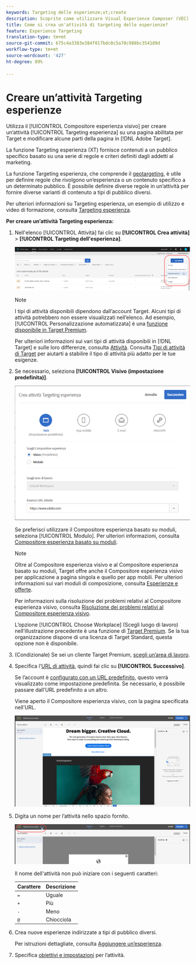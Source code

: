 ```yaml
---
keywords: Targeting delle esperienze;xt;create
description: Scoprite come utilizzare Visual Experience Composer (VEC) in  Adobe Target per creare un'attività Experience Targeting (XT) su una pagina abilitata per Target.
title: Come si crea un'attività di targeting delle esperienze?
feature: Experience Targeting
translation-type: tm+mt
source-git-commit: 675c4a3383e384f017bdc0c5a70c988bc354189d
workflow-type: tm+mt
source-wordcount: '427'
ht-degree: 89%

---
```



# Creare un’attività Targeting esperienze

Utilizza il [!UICONTROL Compositore esperienza visivo] per creare un’attività [!UICONTROL Targeting esperienza] su una pagina abilitata per Target e modificare alcune parti della pagina in [!DNL Adobe Target].

La funzione Targeting esperienza (XT) fornisce contenuti a un pubblico specifico basato su una serie di regole e criteri definiti dagli addetti al marketing.

La funzione Targeting esperienza, che comprende il [geotargeting](/help/c-target/c-audiences/c-target-rules/geo.md), è utile per definire regole che rivolgono un’esperienza o un contenuto specifico a un determinato pubblico. È possibile definire diverse regole in un’attività per fornire diverse varianti di contenuto a tipi di pubblico diversi.

Per ulteriori informazioni su Targeting esperienza, un esempio di utilizzo e video di formazione, consulta [Targeting esperienza](/help/c-activities/t-experience-target/experience-target.md).

**Per creare un’attività Targeting esperienza:**

1. Nell&#39;elenco [!UICONTROL Attività] fai clic su **[!UICONTROL Crea attività]** > **[!UICONTROL Targeting dell&#39;esperienza]**.

   ![Crea attività > Targeting esperienza](/help/c-activities/t-experience-target/t-xt-create/assets/xt_select-1.png)

   >[!NOTE]
   >
   >I tipi di attività disponibili dipendono dall’account Target. Alcuni tipi di attività potrebbero non essere visualizzati nell’elenco. Ad esempio, [!UICONTROL Personalizzazione automatizzata] è una [funzione disponibile in Target Premium](/help/c-intro/intro.md#premium).
   >
   >Per ulteriori informazioni sui vari tipi di attività disponibili in [!DNL Target] e sulle loro differenze, consulta [Attività](/help/c-activities/activities.md#concept_D317A95A1AB54674BA7AB65C7985BA03). Consulta [Tipi di attività di Target](/help/c-activities/target-activities-guide.md) per aiutarti a stabilire il tipo di attività più adatto per le tue esigenze.

1. Se necessario, seleziona **[!UICONTROL Visivo (impostazione predefinita)]**.

   ![Finestra di dialogo Crea attività di targeting esperienza](/help/c-activities/t-experience-target/t-xt-create/assets/form_url-new.png)

   Se preferisci utilizzare il Compositore esperienza basato su moduli, seleziona [!UICONTROL Modulo]. Per ulteriori informazioni, consulta [Compositore esperienza basato su moduli](/help/c-experiences/form-experience-composer.md).

   >[!NOTE]
   >
   >Oltre al Compositore esperienza visivo e al Compositore esperienza basato su moduli, Target offre anche il Compositore esperienza visivo per applicazione a pagina singola e quello per app mobili. Per ulteriori informazioni sui vari moduli di composizione, consulta [Esperienze e offerte](/help/c-experiences/experiences.md).
   >
   >Per informazioni sulla risoluzione dei problemi relativi al Compositore esperienza visivo, consulta [Risoluzione dei problemi relativi al Compositore esperienza visivo](/help/c-experiences/c-visual-experience-composer/r-troubleshoot-composer/troubleshoot-composer.md).
   >
   >L’opzione [!UICONTROL Choose Workplace] (Scegli luogo di lavoro) nell’illustrazione precedente è una funzione di [Target Premium](/help/c-intro/intro.md). Se la tua organizzazione dispone di una licenza di Target Standard, questa opzione non è disponibile.

1. (Condizionale) Se sei un cliente Target Premium, [scegli un’area di lavoro](/help/administrating-target/c-user-management/property-channel/property-channel.md).

1. Specifica l’[URL di attività](/help/c-activities/t-experience-target/t-xt-create/xt-activity-url.md#concept_D28549AAA0A14E3BB5F05F32BE8ABC90), quindi fai clic su **[!UICONTROL Successivo]**.

   Se l’account è [configurato con un URL predefinito](/help/administrating-target/visual-experience-composer-set-up.md), questo verrà visualizzato come impostazione predefinita. Se necessario, è possibile passare dall’URL predefinito a un altro.

   Viene aperto il Compositore esperienza visivo, con la pagina specificata nell’URL.

   ![Attività Targeting esperienza nel Compositore esperienza visivo](/help/c-activities/t-experience-target/t-xt-create/assets/xt-in-vec.png)

1. Digita un nome per l’attività nello spazio fornito.

   ![Campo Nome](/help/c-activities/t-experience-target/t-xt-create/assets/xt_name-new.png)

   Il nome dell&#39;attività non può iniziare con i seguenti caratteri:

   | Carattere | Descrizione |
   |--- |--- |
   | `=` | Uguale |
   | `+` | Più |
   | `-` | Meno |
   | `@` | Chiocciola |

1. Crea nuove esperienze indirizzate a tipi di pubblico diversi.

   Per istruzioni dettagliate, consulta [Aggiungere un’esperienza](/help/c-activities/t-experience-target/t-xt-create/xt-add-experience.md).

1. Specifica [obiettivi e impostazioni](/help/c-activities/t-experience-target/t-xt-create/xt-goals-and-settings.md#reference_B25389FD6F3A4989801E740364B089CC) per l’attività.